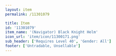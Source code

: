 ```yaml
---
layout: item
permalink: /11301079

title: Item
id: '11301079'
item_name: '(Navigator) Black Knight Helm'
icon_url: 'item/icon/11300171.png'
sub_header: ['Requires Level 40', 'Gender: All']
footer: ['Untradable, Unsellable']
---
```

